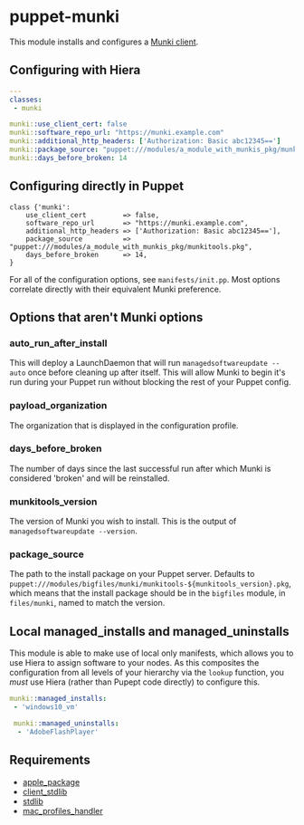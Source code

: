 # puppet-munki

This module installs and configures a [Munki client](https://github.com/munki/munki).

## Configuring with Hiera

``` yaml
---
classes:
 - munki

munki::use_client_cert: false
munki::software_repo_url: "https://munki.example.com"
munki::additional_http_headers: ['Authorization: Basic abc12345==']
munki::package_source: "puppet:///modules/a_module_with_munkis_pkg/munkitools.pkg"
munki::days_before_broken: 14
```

## Configuring directly in Puppet

``` puppet
class {'munki':
    use_client_cert         => false,
    software_repo_url       => "https://munki.example.com",
    additional_http_headers => ['Authorization: Basic abc12345=='],
    package_source          => "puppet:///modules/a_module_with_munkis_pkg/munkitools.pkg",
    days_before_broken      => 14,
}
```

For all of the configuration options, see `manifests/init.pp`. Most options correlate directly with their equivalent Munki preference.

## Options that aren't Munki options

### auto_run_after_install

This will deploy a LaunchDaemon that will run `managedsoftwareupdate --auto` once before cleaning up after itself. This will allow Munki to begin it's run during your Puppet run without blocking the rest of your Puppet config.

### payload_organization

The organization that is displayed in the configuration profile.

### days_before_broken

The number of days since the last successful run after which Munki is considered 'broken' and will be reinstalled.

### munkitools_version

The version of Munki you wish to install. This is the output of `managedsoftwareupdate --version`.

### package_source

The path to the install package on your Puppet server. Defaults to `puppet:///modules/bigfiles/munki/munkitools-${munkitools_version}.pkg`, which means that the install package should be in the `bigfiles` module, in `files/munki`, named to match the version.

## Local managed_installs and managed_uninstalls

This module is able to make use of local only manifests, which allows you to use Hiera to assign software to your nodes. As this composites the configuration from all levels of your hierarchy via the `lookup` function, you _must_ use Hiera (rather than Pupept code directly) to configure this.

``` yaml hieradata/serial_number/YOURSERIALNUMBER.yaml
munki::managed_installs:
 - 'windows10_vm'

 munki::managed_uninstalls:
  - 'AdobeFlashPlayer'
 ```

 ## Requirements

 * [apple_package](https://github.com/macadmins/puppet-apple_package)
 * [client_stdlib](https://github.com/macadmins/puppet-client_stdlib)
 * [stdlib](https://forge.puppetlabs.com/puppetlabs/stdlib)
 * [mac_profiles_handler](https://github.com/keeleysam/puppet-mac_profiles_handler)
